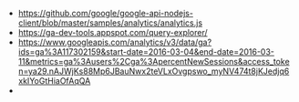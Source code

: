 * https://github.com/google/google-api-nodejs-client/blob/master/samples/analytics/analytics.js
* https://ga-dev-tools.appspot.com/query-explorer/
* https://www.googleapis.com/analytics/v3/data/ga?ids=ga%3A117302159&start-date=2016-03-04&end-date=2016-03-11&metrics=ga%3Ausers%2Cga%3ApercentNewSessions&access_token=ya29.nAJWjKs88Mp6JBauNwx2teVLxOvgpswo_myNV474t8jKJedjq6xkIYoGtHiaOfAqQA
* 